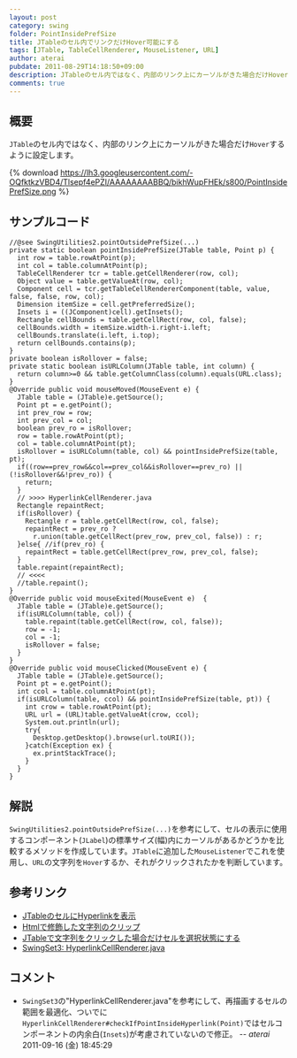 ```yaml
---
layout: post
category: swing
folder: PointInsidePrefSize
title: JTableのセル内でリンクだけHover可能にする
tags: [JTable, TableCellRenderer, MouseListener, URL]
author: aterai
pubdate: 2011-08-29T14:18:50+09:00
description: JTableのセル内ではなく、内部のリンク上にカーソルがきた場合だけHoverするように設定します。
comments: true
---
```

## 概要
`JTable`のセル内ではなく、内部のリンク上にカーソルがきた場合だけ`Hover`するように設定します。

{% download https://lh3.googleusercontent.com/-OQfktkzVBD4/Tlsepf4ePZI/AAAAAAAABBQ/bikhWupFHEk/s800/PointInsidePrefSize.png %}

## サンプルコード
<pre class="prettyprint"><code>//@see SwingUtilities2.pointOutsidePrefSize(...)
private static boolean pointInsidePrefSize(JTable table, Point p) {
  int row = table.rowAtPoint(p);
  int col = table.columnAtPoint(p);
  TableCellRenderer tcr = table.getCellRenderer(row, col);
  Object value = table.getValueAt(row, col);
  Component cell = tcr.getTableCellRendererComponent(table, value, false, false, row, col);
  Dimension itemSize = cell.getPreferredSize();
  Insets i = ((JComponent)cell).getInsets();
  Rectangle cellBounds = table.getCellRect(row, col, false);
  cellBounds.width = itemSize.width-i.right-i.left;
  cellBounds.translate(i.left, i.top);
  return cellBounds.contains(p);
}
private boolean isRollover = false;
private static boolean isURLColumn(JTable table, int column) {
  return column&gt;=0 &amp;&amp; table.getColumnClass(column).equals(URL.class);
}
@Override public void mouseMoved(MouseEvent e) {
  JTable table = (JTable)e.getSource();
  Point pt = e.getPoint();
  int prev_row = row;
  int prev_col = col;
  boolean prev_ro = isRollover;
  row = table.rowAtPoint(pt);
  col = table.columnAtPoint(pt);
  isRollover = isURLColumn(table, col) &amp;&amp; pointInsidePrefSize(table, pt);
  if((row==prev_row&amp;&amp;col==prev_col&amp;&amp;isRollover==prev_ro) || (!isRollover&amp;&amp;!prev_ro)) {
    return;
  }
  // &gt;&gt;&gt;&gt; HyperlinkCellRenderer.java
  Rectangle repaintRect;
  if(isRollover) {
    Rectangle r = table.getCellRect(row, col, false);
    repaintRect = prev_ro ?
      r.union(table.getCellRect(prev_row, prev_col, false)) : r;
  }else{ //if(prev_ro) {
    repaintRect = table.getCellRect(prev_row, prev_col, false);
  }
  table.repaint(repaintRect);
  // &lt;&lt;&lt;&lt;
  //table.repaint();
}
@Override public void mouseExited(MouseEvent e)  {
  JTable table = (JTable)e.getSource();
  if(isURLColumn(table, col)) {
    table.repaint(table.getCellRect(row, col, false));
    row = -1;
    col = -1;
    isRollover = false;
  }
}
@Override public void mouseClicked(MouseEvent e) {
  JTable table = (JTable)e.getSource();
  Point pt = e.getPoint();
  int ccol = table.columnAtPoint(pt);
  if(isURLColumn(table, ccol) &amp;&amp; pointInsidePrefSize(table, pt)) {
    int crow = table.rowAtPoint(pt);
    URL url = (URL)table.getValueAt(crow, ccol);
    System.out.println(url);
    try{
      Desktop.getDesktop().browse(url.toURI());
    }catch(Exception ex) {
      ex.printStackTrace();
    }
  }
}
</code></pre>

## 解説
`SwingUtilities2.pointOutsidePrefSize(...)`を参考にして、セルの表示に使用するコンポーネント(`JLabel`)の標準サイズ(幅)内にカーソルがあるかどうかを比較するメソッドを作成しています。`JTable`に追加した`MouseListener`でこれを使用し、`URL`の文字列を`Hover`するか、それがクリックされたかを判断しています。

## 参考リンク
- [JTableのセルにHyperlinkを表示](http://ateraimemo.com/Swing/HyperlinkInTableCell.html)
- [Htmlで修飾した文字列のクリップ](http://ateraimemo.com/Swing/ClippedHtmlLabel.html)
- [JTableで文字列をクリックした場合だけセルを選択状態にする](http://ateraimemo.com/Swing/TableFileList.html)
- [SwingSet3: HyperlinkCellRenderer.java](http://java.net/projects/swingset3/sources/svn/content/trunk/SwingSet3/src/com/sun/swingset3/demos/table/HyperlinkCellRenderer.java)

<!-- dummy comment line for breaking list -->

## コメント
- `SwingSet3`の"HyperlinkCellRenderer.java"を参考にして、再描画するセルの範囲を最適化、ついでに`HyperlinkCellRenderer#checkIfPointInsideHyperlink(Point)`ではセルコンポーネントの内余白(`Insets`)が考慮されていないので修正。 -- *aterai* 2011-09-16 (金) 18:45:29

<!-- dummy comment line for breaking list -->
